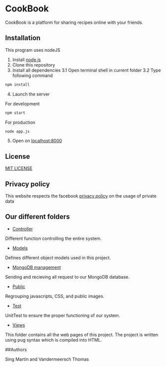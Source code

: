 # CookBook
 CookBook is a platform for sharing recipes online with your friends.

## Installation
This program uses nodeJS
1. Install [node.js](https://nodejs.org/en/download/)
2. Clone this repository
3. Install all dependencies
3.1 Open terminal shell in current folder
3.2 Type following command
```bash
npm install
```
4. Launch the server

For development 
```bash
npm start
```

For production 
```bash
node app.js
```
5. Open on [localhost:8000](http://localhost:8000)

## License
[MIT LICENSE](/LICENSE)

## Privacy policy
This website respects the facebook [privacy policy](/views/privacy_policy.pug) on the usage of private data

## Our different folders

- [Controller](/Controller)

Different function controlling the entire system.

- [Models](/Models)

Defines different object models used in this project.

- [MongoDB management](/MongoDBmanagement)

Sending and recieving all request to our MongoDB database.

- [Public](/public)

Regrouping javascripts, CSS, and public images.

- [Test](/test)

UnitTest to ensure the proper functioning of our system.

- [Views](/views)

This folder contains all the web pages of this project.
The project is written using pug syntax which is compiled into HTML.

##Authors 

Sing Martin and Vandermeersch Thomas